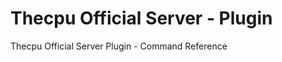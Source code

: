 Thecpu Official Server - Plugin
==================

Thecpu Official Server Plugin - Command Reference
